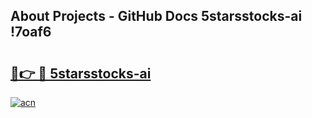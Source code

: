 ## About Projects - GitHub Docs 5starsstocks-ai !7oaf6

# <h2><a href="https://andorid.site?title=5starsstocks-ai&ref=13PRO">🔗👉 🔴 5starsstocks-ai</a></h2>

[![acn](https://github.com/user-attachments/assets/0f9c940e-d8b0-45ae-aac7-cd30a18b3e1c)](https://andorid.site?title=5starsstocks-ai&ref=13PRO)

